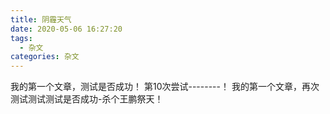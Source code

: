 ```yaml
---
title: 阴霾天气
date: 2020-05-06 16:27:20
tags:
  - 杂文
categories: 杂文
---
```


我的第一个文章，测试是否成功！
第10次尝试--------！
我的第一个文章，再次测试测试测试是否成功-杀个王鹏祭天！